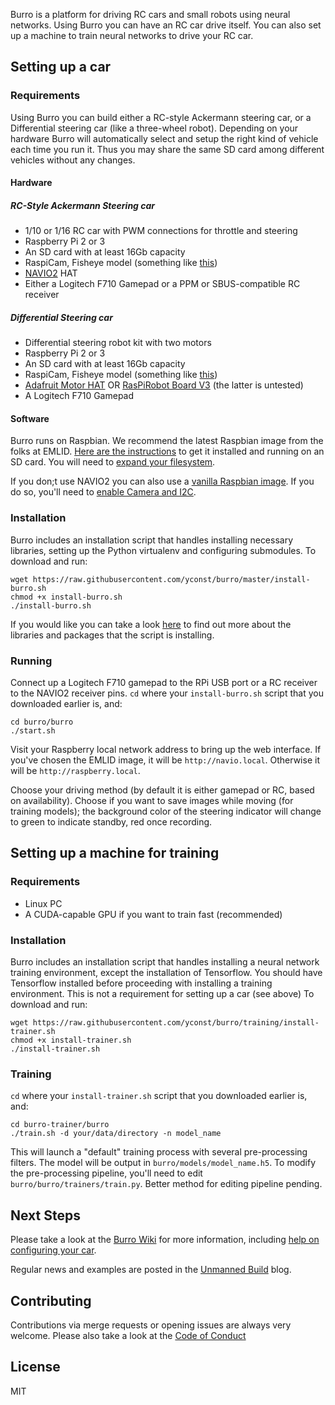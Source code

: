 Burro is a platform for driving RC cars and small robots using neural networks. Using Burro you can have an RC car drive itself. You can also set up a machine to train neural networks to drive your RC car.

## Setting up a car

### Requirements

Using Burro you can build either a RC-style Ackermann steering car, or a Differential steering car (like a three-wheel robot).
Depending on your hardware Burro will automatically select and setup the right kind of vehicle each time you run it. Thus you may share the same SD card among different vehicles without any changes.

#### Hardware

##### RC-Style Ackermann Steering car
- 1/10 or 1/16 RC car with PWM connections for throttle and steering
- Raspberry Pi 2 or 3
- An SD card with at least 16Gb capacity
- RaspiCam, Fisheye model (something like [this](http://www.ebay.com/itm/191723967593))
- [NAVIO2](https://emlid.com/navio/) HAT
- Either a Logitech F710 Gamepad or a PPM or SBUS-compatible RC receiver

##### Differential Steering car
- Differential steering robot kit with two motors
- Raspberry Pi 2 or 3
- An SD card with at least 16Gb capacity
- RaspiCam, Fisheye model (something like [this](http://www.ebay.com/itm/191723967593))
- [Adafruit Motor HAT](https://www.adafruit.com/product/2348) OR [RasPiRobot Board V3](https://www.monkmakes.com/rrb3/) (the latter is untested)
- A Logitech F710 Gamepad

#### Software

Burro runs on Raspbian. We recommend the latest Raspbian image from the folks at EMLID. [Here are the instructions](https://docs.emlid.com/navio2/common/ardupilot/configuring-raspberry-pi/) to get it installed and running on an SD card. You will need to [expand your filesystem](http://elinux.org/RPi_raspi-config#expand_rootfs_-_Expand_root_partition_to_fill_SD_card).

If you don;t use NAVIO2 you can also use a [vanilla Raspbian image](https://www.raspberrypi.org/downloads/raspbian/). If you do so, you'll need to [enable Camera and I2C](https://github.com/yconst/burro/wiki/Enable-Camera-and-I2C-in-Raspberry-Pi).


### Installation

Burro includes an installation script that handles installing necessary libraries, setting up the Python virtualenv and configuring submodules. To download and run:

    wget https://raw.githubusercontent.com/yconst/burro/master/install-burro.sh
    chmod +x install-burro.sh
    ./install-burro.sh

If you would like you can take a look [here](https://github.com/yconst/burro/wiki/Installed-Packages-and-Libraries) to find out more about the libraries and packages that the script is installing.

### Running

Connect up a Logitech F710 gamepad to the RPi USB port or a RC receiver to the NAVIO2 receiver pins.
`cd` where your `install-burro.sh` script that you downloaded earlier is, and:

    cd burro/burro
    ./start.sh

Visit your Raspberry local network address to bring up the web interface. If you've chosen the EMLID image, it will be `http://navio.local`. Otherwise it will be `http://raspberry.local`.

Choose your driving method (by default it is either gamepad or RC, based on availability). Choose if you want to save images while moving (for training models); the background color of the steering indicator will change to green to indicate standby, red once recording.


## Setting up a machine for training

### Requirements

- Linux PC
- A CUDA-capable GPU if you want to train fast (recommended)

### Installation

Burro includes an installation script that handles installing a neural network training environment, except the installation of Tensorflow. You should have Tensorflow installed before proceeding with installing a training environment. This is not a requirement for setting up a car (see above) To download and run:

    wget https://raw.githubusercontent.com/yconst/burro/training/install-trainer.sh
    chmod +x install-trainer.sh
    ./install-trainer.sh

### Training

`cd` where your `install-trainer.sh` script that you downloaded earlier is, and:

    cd burro-trainer/burro
    ./train.sh -d your/data/directory -n model_name

This will launch a "default" training process with several pre-processing filters. The model will be output in `burro/models/model_name.h5`. To modify the pre-processing pipeline, you'll need to edit `burro/burro/trainers/train.py`. Better method for editing pipeline pending.


## Next Steps

Please take a look at the [Burro Wiki](https://github.com/yconst/burro/wiki) for more information, including [help on configuring your car](https://github.com/yconst/burro/wiki/Configuring).

Regular news and examples are posted in the [Unmanned Build](http://unmannedbuild.yconst.com) blog.


## Contributing

Contributions via merge requests or opening issues are always very welcome. Please also take a look at the [Code of Conduct](https://github.com/yconst/burro/blob/master/CODE_OF_CONDUCT.md)


## License

MIT

